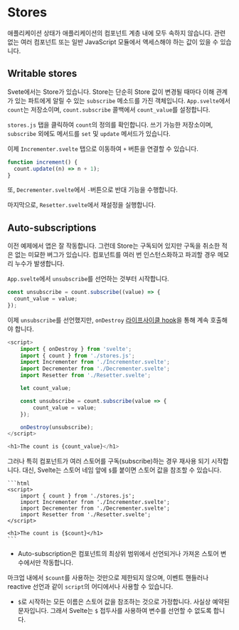 # Stores

애플리케이션 상태가 애플리케이션의 컴포넌트 계층 내에 모두 속하지 않습니다. 관련 없는 여러 컴포넌트 또는 일반 JavaScript 모듈에서 액세스해야 하는 값이 있을 수 있습니다.

## Writable stores

Svete에서는 Store가 있습니다. Store는 단순히 Store 값이 변경될 때마다 이해 관계가 있는 파트에게 알릴 수 있는 `subscribe` 메소드를 가진 객체입니다. `App.svelte`에서 `count`는 저장소이며, `count.subscribe` 콜백에서 `count_value`를 설정합니다.

`stores.js` 탭을 클릭하여 `count`의 정의를 확인합니다. 쓰기 가능한 저장소이며, `subscribe` 외에도 메서드를 `set` 및 `update` 메서드가 있습니다.

이제 `Incrementer.svelte` 탭으로 이동하여 `+` 버튼을 연결할 수 있습니다.

```js
function increment() {
  count.update((n) => n + 1);
}
```

또, `Decrementer.svelte`에서 `-`버튼으로 반대 기능을 수행합니다.

마지막으로, `Resetter.svelte`에서 재설정을 실행합니다.

## Auto-subscriptions

이전 예제에서 앱은 잘 작동합니다. 그런데 Store는 구독되어 있지만 구독을 취소한 적은 없는 미묘한 버그가 있습니다. 컴포넌트를 여러 번 인스턴스화하고 파괴할 경우 메모리 누수가 발생합니다.

`App.svelte`에서 `unsubscribe`를 선언하는 것부터 시작합니다.

```js
const unsubscribe = count.subscribe((value) => {
  count_value = value;
});
```

이제 `unsubscribe`를 선언했지만, `onDestroy` [라이프사이클 hook](https://svelte.dev/tutorial/ondestroy)을 통해 계속 호출해야 합니다.

```js
<script>
	import { onDestroy } from 'svelte';
	import { count } from './stores.js';
	import Incrementer from './Incrementer.svelte';
	import Decrementer from './Decrementer.svelte';
	import Resetter from './Resetter.svelte';

	let count_value;

	const unsubscribe = count.subscribe(value => {
		count_value = value;
	});

	onDestroy(unsubscribe);
</script>

<h1>The count is {count_value}</h1>
```

그러나 특히 컴포넌트가 여러 스토어를 구독(subscribe)하는 경우 재사용 되기 시작합니다. 대신, Svelte는 스토어 네임 앞에 `$`를 붙이면 스토어 값을 참조할 수 있습니다.

    ```html
    <script>
    	import { count } from './stores.js';
    	import Incrementer from './Incrementer.svelte';
    	import Decrementer from './Decrementer.svelte';
    	import Resetter from './Resetter.svelte';
    </script>

    <h1>The count is {$count}</h1>
    ```

- Auto-subscription은 컴포넌트의 최상위 범위에서 선언되거나 가져온 스토어 변수에서만 작동합니다.

마크업 내에서 `$count`를 사용하는 것만으로 제한되지 않으며, 이벤트 핸들러나 reactive 선언과 같이 `script`의 어디에서나 사용할 수 있습니다.

- `$`로 시작하는 모든 이름은 스토어 값을 참조하는 것으로 가정합니다. 사실상 예약된 문자입니다. 그래서 Svelte는 `$` 접두사를 사용하여 변수를 선언할 수 없도록 합니다.
